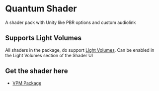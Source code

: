 # Quantum Shader

A shader pack with Unity like PBR options and custom audiolink

## Supports Light Volumes

All shaders in the package, do support [Light Volumes](https://github.com/REDSIM/VRCLightVolumes).
Can be enabled in the Light Volumes section of the Shader UI

## Get the shader here

* [VPM Package](https://saphiblue.github.io/quantumshader/)

